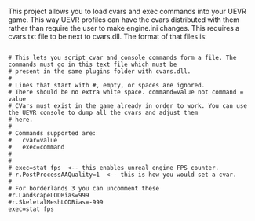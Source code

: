 This project allows you to load cvars and exec commands into your UEVR game. This way UEVR profiles can have the cvars distributed with them rather than require the user to make engine.ini changes.
This requires a cvars.txt file to be next to cvars.dll. The format of that files is:

<code>
# This lets you script cvar and console commands form a file. The commands must go in this text file which must be
# present in the same plugins folder with cvars.dll.
#
# Lines that start with #, empty, or spaces are ignored.
# There should be no extra white space. command=value not command = value
# CVars must exist in the game already in order to work. You can use the UEVR console to dump all the cvars and adjust them
# here.
#
# Commands supported are:
#   cvar=value
#   exec=command
#   
#
# exec=stat fps  <-- this enables unreal engine FPS counter.
# r.PostProcessAAQuality=1  <-- this is how you would set a cvar.
#
# For borderlands 3 you can uncomment these
#r.LandscapeLODBias=999
#r.SkeletalMeshLODBias=-999
exec=stat fps
</code>
